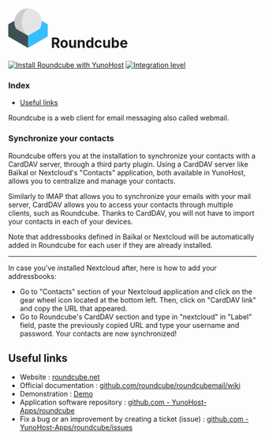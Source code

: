 # <img src="/images/roundcube_logo.svg" height="80px" alt="roundcube's logo"> Roundcube

[![Install Roundcube with YunoHost](https://install-app.yunohost.org/install-with-yunohost.png)](https://install-app.yunohost.org/?app=roundcube) [![Integration level](https://dash.yunohost.org/integration/roundcube.svg)](https://dash.yunohost.org/appci/app/roundcube)

### Index

- [Useful links](#useful-links)

Roundcube is a web client for email messaging also called webmail.

### Synchronize your contacts

Roundcube offers you at the installation to synchronize your contacts with a CardDAV server, through a third party plugin. Using a CardDAV server like Baïkal or Nextcloud's "Contacts" application, both available in YunoHost, allows you to centralize and manage your contacts.

Similarly to IMAP that allows you to synchronize your emails with your mail server, CardDAV allows you to access your contacts through multiple clients, such as Roundcube. Thanks to CardDAV, you will not have to import your contacts in each of your devices.

Note that addressbooks defined in Baïkal or Nextcloud will be automatically added in Roundcube for each user if they are already installed.

----

In case you've installed Nextcloud after, here is how to add your addressbooks:

* Go to "Contacts" section of your Nextcloud application and click on the gear wheel icon located at the bottom left. Then, click on "CardDAV link" and copy the URL that appeared.
* Go to Roundcube's CardDAV section and type in "nextcloud" in "Label" field, paste the previously copied URL and type your username and password. Your contacts are now synchronized!

## Useful links

+ Website : [roundcube.net](https://roundcube.net/)
+ Official documentation : [github.com/roundcube/roundcubemail/wiki](https://github.com/roundcube/roundcubemail/wiki)
+ Demonstration : [Demo](https://demo.yunohost.org/webmail/)
+ Application software repository : [github.com - YunoHost-Apps/roundcube](https://github.com/YunoHost-Apps/roundcube_ynh)
+ Fix a bug or an improvement by creating a ticket (issue) : [github.com - YunoHost-Apps/roundcube/issues](https://github.com/YunoHost-Apps/roundcube_ynh/issues)
